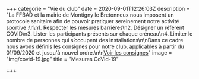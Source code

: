 +++
categorie = "Vie du club"
date = 2020-09-01T12:26:03Z
description = "La FFBAD et la mairie de Montigny le Bretonneux nous imposent un protocole sanitaire afin de pouvoir pratiquer sereinement notre activité sportive :\n\n1. Respecter les mesures barrières\n2. Désigner un référent COVID\n3. Lister les participants présents sur chaque créneau\n4. Limiter le nombre de personnes qui s’occupent des installations\n\nDans ce cadre nous avons définis les consignes pour notre club, applicables à partir du 01/09/2020 et jusqu'à nouvel ordre.\n\n[Voir les consignes](/covid)"
image = "img/covid-19.jpg"
title = "Mesures CoVid-19"

+++
